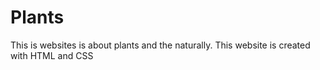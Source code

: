 # Plants
This is websites is about plants and the naturally. This website is created with HTML and CSS
